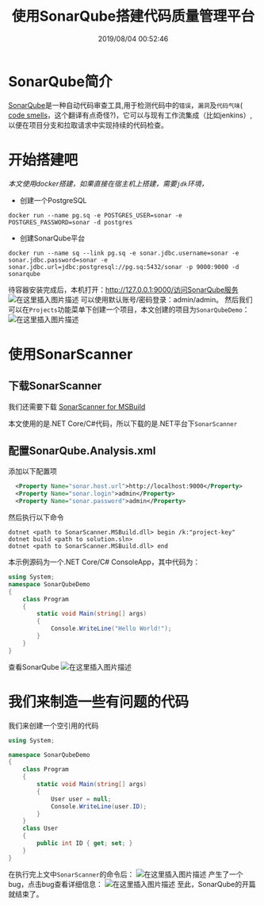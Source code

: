 ﻿---
title: 使用SonarQube搭建代码质量管理平台
categories: 代码质量管理
comments: true
date: 2019/08/04 00:52:46
updated: 2019/08/04 00:52:46
tags:
    - SonarQube
    - 自动化
    - 代码质量管理
    - 软件工程
---

# SonarQube简介
[SonarQube](https://www.sonarqube.org/)是一种自动代码审查工具,用于检测代码中的`错误`，`漏洞`及`代码气味`([
code smells](https://en.wikipedia.org/wiki/Code_smell)，这个翻译有点奇怪?)，它可以与现有工作流集成（比如jenkins）,以便在项目分支和拉取请求中实现持续的代码检查。

# 开始搭建吧
*本文使用docker搭建，如果直接在宿主机上搭建，需要`jdk`环境，*
- 创建一个PostgreSQL
```shell
docker run --name pg.sq -e POSTGRES_USER=sonar -e POSTGRES_PASSWORD=sonar -d postgres
```
- 创建SonarQube平台
```shell
docker run --name sq --link pg.sq -e sonar.jdbc.username=sonar -e sonar.jdbc.password=sonar -e sonar.jdbc.url=jdbc:postgresql://pg.sq:5432/sonar -p 9000:9000 -d sonarqube
```
待容器安装完成后，本机打开：http://127.0.0.1:9000/访问SonarQube服务
![在这里插入图片描述](https://img-blog.csdnimg.cn/20190803235901613.png?x-oss-process=image/watermark,type_ZmFuZ3poZW5naGVpdGk,shadow_10,text_aHR0cHM6Ly9ibG9nLmNzZG4ubmV0L3poYW9idzgzMQ==,size_16,color_FFFFFF,t_70)
可以使用默认账号/密码登录：admin/admin。
然后我们可以在`Projects`功能菜单下创建一个项目，本文创建的项目为`SonarQubeDemo`：
![在这里插入图片描述](https://img-blog.csdnimg.cn/20190803235953895.png?x-oss-process=image/watermark,type_ZmFuZ3poZW5naGVpdGk,shadow_10,text_aHR0cHM6Ly9ibG9nLmNzZG4ubmV0L3poYW9idzgzMQ==,size_16,color_FFFFFF,t_70)
# 使用SonarScanner
## 下载SonarScanner
我们还需要下载 [SonarScanner for MSBuild](https://docs.sonarqube.org/latest/analysis/scan/sonarscanner-for-msbuild/) 

本文使用的是.NET Core/C#代码，所以下载的是.NET平台下`SonarScanner`

## 配置SonarQube.Analysis.xml
添加以下配置项
```xml
  <Property Name="sonar.host.url">http://localhost:9000</Property>
  <Property Name="sonar.login">admin</Property>
  <Property Name="sonar.password">admin</Property>
```
然后执行以下命令
```shell
dotnet <path to SonarScanner.MSBuild.dll> begin /k:"project-key" 
dotnet build <path to solution.sln>
dotnet <path to SonarScanner.MSBuild.dll> end 
```
本示例源码为一个.NET Core/C# ConsoleApp，其中代码为：
```csharp
using System;
namespace SonarQubeDemo
{
    class Program
    {
        static void Main(string[] args)
        {
            Console.WriteLine("Hello World!");
        }
    }
}

```
查看SonarQube
![在这里插入图片描述](https://img-blog.csdnimg.cn/20190804002124434.png?x-oss-process=image/watermark,type_ZmFuZ3poZW5naGVpdGk,shadow_10,text_aHR0cHM6Ly9ibG9nLmNzZG4ubmV0L3poYW9idzgzMQ==,size_16,color_FFFFFF,t_70)

# 我们来制造一些有问题的代码
我们来创建一个空引用的代码
```csharp
using System;

namespace SonarQubeDemo
{
    class Program
    {
        static void Main(string[] args)
        {
            User user = null;
            Console.WriteLine(user.ID);
        }
    }
    class User
    {
        public int ID { get; set; }
    }
}

```
在执行完上文中`SonarScanner`的命令后：
![在这里插入图片描述](https://img-blog.csdnimg.cn/20190804004636174.png?x-oss-process=image/watermark,type_ZmFuZ3poZW5naGVpdGk,shadow_10,text_aHR0cHM6Ly9ibG9nLmNzZG4ubmV0L3poYW9idzgzMQ==,size_16,color_FFFFFF,t_70)
产生了一个bug，点击bug查看详细信息：
![在这里插入图片描述](https://img-blog.csdnimg.cn/20190804004809650.png?x-oss-process=image/watermark,type_ZmFuZ3poZW5naGVpdGk,shadow_10,text_aHR0cHM6Ly9ibG9nLmNzZG4ubmV0L3poYW9idzgzMQ==,size_16,color_FFFFFF,t_70)
至此，SonarQube的开篇就结束了。
